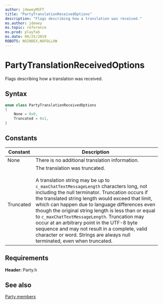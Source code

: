 ```yaml
---
author: jdeweyMSFT
title: "PartyTranslationReceivedOptions"
description: "Flags describing how a translation was received."
ms.author: jdewey
ms.topic: reference
ms.prod: playfab
ms.date: 09/25/2019
ROBOTS: NOINDEX,NOFOLLOW
---
```


# PartyTranslationReceivedOptions  

Flags describing how a translation was received.    

## Syntax  
  
```cpp
enum class PartyTranslationReceivedOptions    
{  
    None = 0x0,  
    Truncated = 0x1,  
}  
```  
  
## Constants  
  
| Constant | Description |
| --- | --- |
| None | There is no additional translation information. |  
| Truncated | The translation was truncated.<br/><br/> A translation string may be up to ```c_maxChatTextMessageLength``` characters long, not including the null terminator. Truncation occurs if the translated string length would exceed that limit, which can happen due to language differences even though the original string length is less than or equal to ```c_maxChatTextMessageLength```. Truncation may occur at an arbitrary point in the UTF-8 byte sequence and may not result in a complete, valid character or word. Strings are always null terminated, even when truncated. |  
  
  
## Requirements  
  
**Header:** Party.h
  
## See also  
[Party members](../party_members.md)  

  
  
